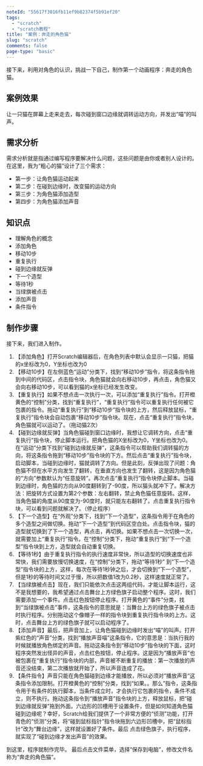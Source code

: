 ```yaml
---
noteId: "55617f3016fb11ef9b82374f5b91ef20"
tags:
  - "scratch"
  - "scratch教程"
title: "案例：奔走的角色猫"
slug: "scratch"
comments: false
page-type: "basic"
---
```


接下来，利用对角色的认识，挑战一下自己，制作第一个动画程序：奔走的角色猫。

## 案例效果
让一只猫在屏幕上走来走去，每次碰到窗口边缘就调转运动方向，并发出“喵”的叫声。

## 需求分析
需求分析就是指通过编写程序要解决什么问题，这些问题是由你或者别人设计的。在这里，我为“粗心的猫”设计了三个需求：

- 第一步：让角色猫运动起来
- 第二步：在碰到边缘时，改变猫的运动方向
- 第三步：为角色猫添加造型
- 第四步：为角色猫添加声音

## 知识点
- 理解角色的概念
- 添加角色
- 移动10步
- 重复执行
- 碰到边缘就反弹
- 下一个造型
- 等待1秒
- 当绿旗被点击
- 添加声音
- 条件指令

## 制作步骤 
接下来，我们进入制作。

1. 【添加角色】打开Scratch编辑器后，在角色列表中默认会显示一只猫，把猫的x坐标改为0，Y坐标也改为0
2. 【移动10步】在左侧蓝色“运动”分类下，找到“移动10步”指令，将这条指令拖到中间的代码区，点击指令块，角色猫就会向右移动10步，再点击，角色猫又会向右移动10步，可以看到猫的x坐标已经发生改变。
3. 【重复执行】如果不想点击一次执行一次，可以添加“重复执行”指令。打开橙黄色的“控制”分类，找到“重复执行”，“重复执行”指令可以重复执行任何被它包裹的指令。拖动“重复执行”到“移动10步”指令块的上方，然后释放鼠标，“重复执行”指令块会自动包裹“移动10步”指令块。现在，点击“重复执行”指令块，角色猫就可以运动了。（拖动猫2次）
4. 【碰到边缘就反弹】当角色猫碰到窗口边缘时，我想让它调转方向，点击“重复执行”指令块，停止脚本运行。把角色猫的X坐标改为0，Y坐标也改为0。在“运动”分类下找到“碰到边缘就反弹”，这条指令可以帮助我们调转猫的方向，将这条指令拖到“移动10步”指令块的下方。然后点击“重复执行”指令块，启动脚本，当碰到边缘时，猫就调转了方向。但是此刻，反弹出现了问题：角色猫不但在水平方向发生了翻转，在垂直方向也发生了翻转，这是因为角色猫的“方向”参数默认为“任意旋转”。再次点击“重复执行”指令块停止脚本。当碰到边缘时，角色猫的方向从90度翻转到了-90度，所以猫头就冲下了。解决方法：把旋转方式设置为第2个参数：左右翻转，禁止角色猫任意旋转。这样，当角色猫的角度从90度变为-90度时，就只能左右翻转了。点击重复执行指令块，可以看到问题就解决了。（停止程序）
5.  【下一个造型】在“外观”分类下，找到“下一个造型”，这条指令用于在角色的多个造型之间做切换。拖动“下一个造型”到代码区空白处。点击指令块，猫的造型就切换到了下一个造型，再点击，再切换。如果不想点击一次切换一次，就需要加上“重复执行”指令。在“控制”分类下，拖动“重复执行”到“下一个造型”指令块到上方，造型就会自动重复切换。
6.  【等待1秒】由于重复执行指令的执行速度非常快，所以造型的切换速度也非常快，我们需要放慢切换速度，在“控制”分类下，拖动“等待1秒” 到“下一个造型”指令块的上方，这样，每次在等待1秒钟之后，才会切换到“下一个造型”，但是1秒的等待时间又过于慢，所以把数值1改为0.2秒，这样速度就正常了。
7.  【当绿旗被点击】现在，我们只能依次点击这两组代码，才能让脚本运行，这不是我想要的，我希望通过点击舞台上方绿色旗子启动整个程序。这时，我们需要添加一个事件。点击红色按钮停止程序。打开黄色的“事件”分类，找到“当绿旗被点击”事件，这条指令的意思就是：当舞台上方的绿色旗子被点击时执行程序。分别拖动这个像帽子一样的指令块到重复执行指令块的上方。这时，点击舞台上方的绿色旗子就可以启动程序了。
8.  【添加声音】最后，把声音加上，让角色猫碰到边缘时发出“喵”的叫声。打开紫红色的“声音”分类，找到“播放声音喵”这条指令，它的意思是：当执行我的时候就播放角色绑定的声音。拖动这条指令到“移动10步”指令块的下面，这时程序突然发出怪异的声音，点击红色按钮，停止程序。这是因为“播放声音”也被包裹在“重复执行”指令块的内部，声音被不断重复的播放：第一次播放的声音还没结束，第二次播放就开始了，所以声音连成了花。 
9.  【条件指令】声音只能在角色猫碰到边缘才能播放，所以必须对”播放声音“这条指令添加限制。打开橙黄色的“控制”分类，找到“如果。。那么”指令，这条指令用于有条件的执行脚本，当条件成立时，才会执行它包裹的指令，条件不成立，则不执行。拖动这条指令到“播放声音”指令块的上方，释放鼠标，把“碰到边缘就反弹”拖到外面。六边形的凹槽用于设置条件，但是如何知道角色猫碰到边缘呢？幸好，Scratch给我们提供了一个非常方便的“侦测”功能，打开青色的“侦测”分类，将“碰到鼠标指针”指令块拖到六边形凹槽中，把“鼠标指针”改为“舞台边缘”，这样就设置好了条件。最后 点击绿色旗子，执行程序，就实现了“碰到边缘才发出声音”的效果。

到这里，程序就制作完毕。
最后点击文件菜单，选择“保存到电脑”，修改文件名称为“奔走的角色猫”。


